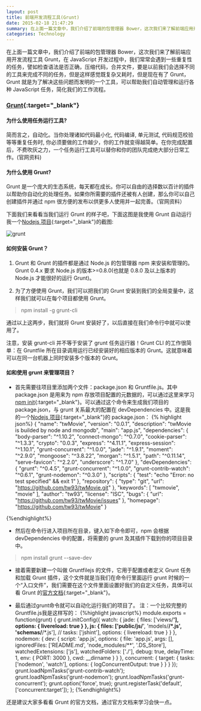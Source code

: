 ```yaml
---
layout: post
title: 前端开发流程工具(Grunt)
date: 2015-02-18 21:47:29
summary: 在上面一篇文章中，我们介绍了前端的包管理器 Bower，这次我们来了解前端应用开发流程工具 Grunt，在JavaScript 开发过程中，我们常常会遇到一些重复性的任务，譬如检查语法是否正确，压缩代码，合并文件，要是以前我们会选择不同的工具来完成不同的任务，但是这样感觉既复杂又耗时，但是现在有了 Grunt，Grunt 就是为了解决这些问题而发明的一个工具，可以帮助我们自动管理和运行各种 JavaScript 任务，简化我们的工作流程 ...
categories: Technology
---
```


在上面一篇文章中，我们介绍了前端的包管理器 Bower，这次我们来了解前端应用开发流程工具 Grunt，在 JavaScript 开发过程中，我们常常会遇到一些重复性的任务，譬如检查语法是否正确，压缩代码，合并文件，要是以前我们会选择不同的工具来完成不同的任务，但是这样感觉既复杂又耗时，但是现在有了 Grunt，Grunt 就是为了解决这些问题而发明的一个工具，可以帮助我们自动管理和运行各种 JavaScript 任务，简化我们的工作流程。

### [Grunt](http://www.gruntjs.org/){:target="_blank"}

#### 为什么使用任务运行工具?

简而言之，自动化。当你处理诸如代码最小化, 代码编译, 单元测试, 代码规范校验等等重复任务时, 你必须要做的工作越少，你的工作就变得越简单。在你完成配置后，不费吹灰之力，一个任务运行工具可以替你和你的团队完成绝大部分日常工作。(官网资料)

#### 为什么使用 Grunt?

Grunt 是一个庞大的生态系统，每天都在成长。你可以自由的选择数以百计的插件以帮助你自动化的处理任务。如果你所需要的插件还被有人创建，那么你可以自己创建插件并通过 npm 很方便的发布以供更多人使用并一起完善。（官网资料）

下面我们来看看当我们运行 Grunt 的样子吧，下面这图是我使用 Grunt 自动运行我一个[Nodejs 项目](https://github.com/tw93/twMovie){:target="_blank"}的截图:

![grunt](http://tw93.github.io/images/grunt1.jpg)

#### 如何安装 Grunt？

1. Grunt 和 Grunt 的插件都是通过 Node.js 的包管理器 npm 来安装和管理的。Grunt 0.4.x 要求 Node.js 的版本>=0.8.0(也就是 0.8.0 及以上版本的 Node.js 才能很好的运行 Grunt)。

2. 为了方便使用 Grunt，我们可以把我们的 Grunt 安装到我们的全局变量中，这样我们就可以在每个项目都使用 Grunt。

<blockquote>npm install -g  grunt-cli</blockquote>

通过以上这两步，我们就将 Grunt 安装好了，以后直接在我们命令行中就可以使用了。

注意，安装 grunt-cli 并不等于安装了 grunt 任务运行器！Grunt CLI 的工作很简单：在 Gruntfile 所在目录调用运行已经安装好的相应版本的 Grunt。这就意味着可以在同一台机器上同时安装多个版本的 Grunt。

#### 如和使用 grunt 来管理项目？

- 首先需要往项目里添加两个文件：package.json 和 Gruntfile.js。其中 package.json 是用来为 npm 存放项目配置的元数据的，可以通过这里来学习[npm init](https://docs.npmjs.com/cli/init){:target="_blank"}。可以通过这个命令来生成我们项目的 package.json，与 grunt 关系最大的配置在 devDependencies 中。这是我的一个[Nodejs 项目](https://github.com/tw93/twMovie){:target="_blank"}的 package.json：
{% highlight json%}
{
  "name": "twMovie",
  "version": "0.0.1",
  "description": "twMovie is builded by node and mongodb",
  "main": "app.js",
  "dependencies": {
    "body-parser": "^1.10.2",
    "connect-mongo": "^0.7.0",
    "cookie-parser": "^1.3.3",
    "crypto": "0.0.3",
    "express": "^4.11.1",
    "express-session": "^1.10.1",
    "grunt-concurrent": "^1.0.0",
    "jade": "^1.9.1",
    "moment": "^2.9.0",
    "mongoose": "^3.8.22",
    "morgan": "^1.5.1",
    "path": "^0.11.14",
    "serve-favicon": "^2.2.0",
    "underscore": "^1.7.0"
  },
  "devDependencies": {
    "grunt": "^0.4.5",
    "grunt-concurrent": "^1.0.0",
    "grunt-contrib-watch": "^0.6.1",
    "grunt-nodemon": "^0.3.0"
  },
  "scripts": {
    "test": "echo \"Error: no test specified\" && exit 1"
  },
  "repository": {
    "type": "git",
    "url": "https://github.com/tw93/twMovie.git"
  },
  "keywords": [
    "twmovie",
    "movie"
  ],
  "author": "tw93",
  "license": "ISC",
  "bugs": {
    "url": "https://github.com/tw93/twMovie/issues"
  },
  "homepage": "https://github.com/tw93/twMovie"
}

{%endhighlight%}

- 然后在命令行进入项目所在目录，键入如下命令即可，npm 会根据 devDependencies 中的配置，将需要的 grunt 及其插件下载到你的项目目录中。
<blockquote>npm install grunt --save-dev</blockquote>

- 接着需要新建一个叫做 Gruntfilejs 的文件，它用于配置或者定义 Grunt 任务和加载 Grunt 插件，这个文件就是当我们在命令行里面运行 grunt 时候的一个“入口文件”，我们需要在这个文件里面设置好我们的自定义任务，具体可以看 Grunt 的[官方文档](http://www.gruntjs.org/docs/sample-gruntfile.html){:target="_blank"}。

 - 最后通过grunt命令就可以自动化运行我们的项目了。 
注：一个比较完整的Gruntfile.js我是这样写的：
{%highlight javascript%}
module.exports = function(grunt) {
    grunt.initConfig({
        watch: {
            jade: {
                files: ['views/**'],
                options: {
                    livereload: true
                }
            },
            js: {
                files: ['public/js/**', 'models/**/*.js', 'schemas/**/*.js'],
                // tasks: ['jshint'],
                options: {
                    livereload: true
                }
            }
        },
        nodemon: {
            dev: {
                script: 'app.js',
                options: {
                    file: 'app.js',
                    args: [],
                    ignoredFiles: ['README.md', 'node_modules/**', '.DS_Store'],
                    watchedExtensions: ['js'],
                    watchedFolders: ['./'],
                    debug: true,
                    delayTime: 1,
                    env: {
                        PORT: 3000
                    },
                    cwd: __dirname
                }
            }
        },
        concurrent: {
            target: {
                tasks: ['nodemon', 'watch'],
                options: {
                    logConcurrentOutput: true
                }
            }
        }
    });
    grunt.loadNpmTasks('grunt-contrib-watch');
    grunt.loadNpmTasks('grunt-nodemon');
    grunt.loadNpmTasks('grunt-concurrent');
    grunt.option('force', true);
    grunt.registerTask('default', ['concurrent:target']);
};
{%endhighlight%}

还是建议大家多看看 Grunt 的官方文档，通过官方文档来学习会快一点。
